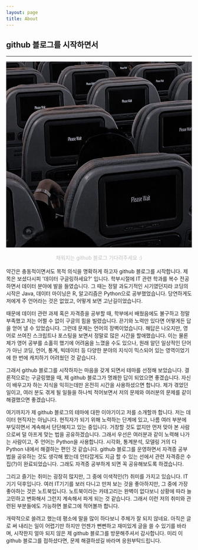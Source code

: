 ```yaml
---
layout: page
title: About
---
```


## github 블로그를 시작하면서  
---

![image](/plz_wait.jpg)
<center>
    <span style='color:silver'>채워지는 github 블로그 기다려주세요 :)</span>
</center>

<br>
약간은 충동적이면서도 목적 의식을 명확하게 하고자 github 블로그를 시작합니다. 제목은 보셨다시피 '데이터 구글링하세요?' 입니다. 학부시절에 IT 관련 학과를 복수 전공하면서 데이터 분야에 발을 들였습니다. 그 때는 정말 과도기적인 시기였던지라 코딩의 시작은 Java, 데이터 마이닝은 R, 알고리즘은 Python으로 공부했었습니다. 당연하게도 저에게 주 언어라는 것은 없었고, 어떻게 보면 고난길이었습니다.  

때문에 데이터 관련 과제 혹은 자격증을 공부할 때, 학부에서 배웠음에도 불구하고 정말 부족했고 저는 어쩔 수 없이 구글의 힘을 빌렸습니다. 끈기와 노력만 있다면 어떻게든 답을 얻어 낼 수 있었습니다. 그런데 문제는 언어의 장벽이었습니다. 해답은 나오지만, 영어로 쓰여진 스크립트나 포스팅을 보면서 정말로 많은 시간을 할애했습니다. 이는 물론 제가 영어 공부를 소홀히 했기에 어려움을 느꼈을 수도 있으나, 원래 알던 일상적인 단어가 아닌 코딩, 언어, 통계, 빅데이터 등 다양한 분야의 지식이 믹스되어 있는 영역이었기에 한 번에 캐치하기 어려웠던 것 같습니다.  

그래서 github 블로그를 시작하자는 마음을 갖게 되면서 테마를 선정해 보았습니다. 결론적으로는 구글링했을 때, 제 github 블로그가 명쾌한 답이 되었으면 좋겠습니다. 자신이 배우고자 하는 지식을 익히는데만 온전히 시간을 사용하셨으면 합니다. 제가 겪었던 일이고, 여러 분도 겪게 될 일들을 하나씩 적어보면서 저의 문제와 여러분의 문제를 같이 해결했으면 좋겠습니다.  

여기까지가 제 github 블로그의 테마에 대한 이야기이고 저를 소개할까 합니다. 저는 데이터 현직자는 아닙니다. 현직자가 되기 위해 노력하는 단계에 있고, 나름 여러 부분에 부딪히면서 계속해서 단단해지고 있는 중입니다. 거창할 것도 없지만 먼저 맞아 본 사람으로써 덜 아프게 맞는 법을 공유하겠습니다. 그래서 우선은 여러분과 같이 노력해 나가는 사람이고, 주 언어는 Python을 사용합니다. 시각화, 통계분석, 모델링 거의 다 Python 내에서 해결하는 편인 것 같습니다. github 블로그를 운영하면서 자격증 공부법을 공유하는 것도 생각해 봤는데 안타깝게도 지금 할 수 있는 선에서 관련 자격증은 수집(?)이 완료되었습니다. 그래도 자격증 공부하게 되면 꼭 공유해보도록 하겠습니다.  

그리고 즐기는 취미는 굉장히 많지만, 그 중에 이색적인(?) 취미를 가지고 있습니다. IT기기 덕후입니다. 여러 IT기기를 보러 다니고 만져 보는 것을 좋아하지만, 그 중에 가장 좋아하는 것은 노트북입니다. 노트북이라는 카테고리는 완벽이 없다보니 상황에 따라 늘 고민하고 변화해서 그런지 계속해서 파게 되는 것 같습니다. 그래서 이런 저의 취미와 관련된 부분들에도 가능하면 블로그에 적어볼까 합니다.  

개략적으로 쓸려고 했는데 평소에 말을 많이 하다보니 주체가 잘 되지 않네요. 아직은 글로 써 내리는 일이 어렵기만 하지만 언젠가 뻔뻔하고 재미있게 글을 쓸 수 있기를 바라며, 시작한지 얼마 되지 않은 제 github 블로그를 방문해주셔서 감사합니다. 미리 이 github 블로그를 접하셨다면, 문제 해결하셨길 바라며 응원부탁드립니다.